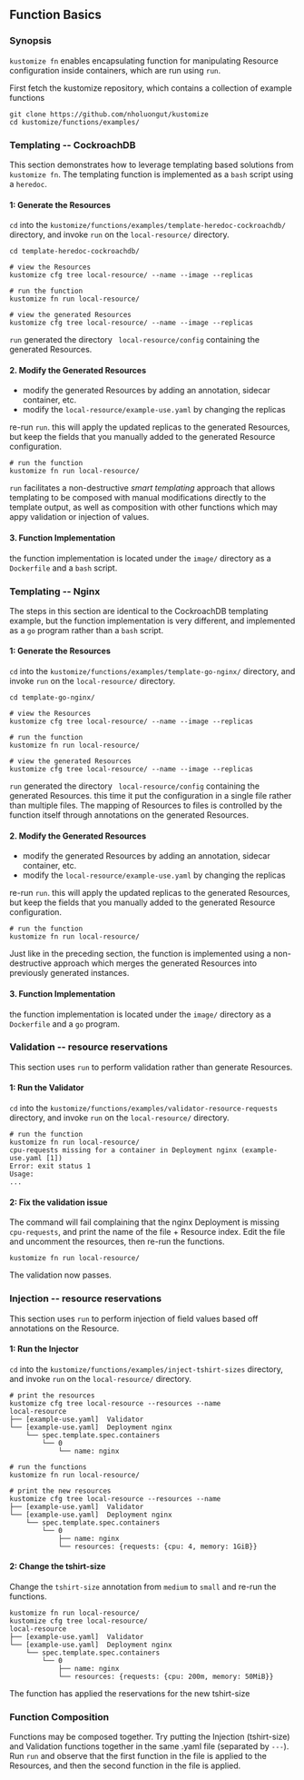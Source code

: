 ## Function Basics

### Synopsis

  `kustomize fn` enables encapsulating function for manipulating Resource
  configuration inside containers, which are run using `run`.

  First fetch the kustomize repository, which contains a collection of example
  functions

	git clone https://github.com/nholuongut/kustomize
	cd kustomize/functions/examples/

### Templating -- CockroachDB

  This section demonstrates how to leverage templating based solutions from
  `kustomize fn`.  The templating function is implemented as a `bash` script
  using a `heredoc`.

  #### 1: Generate the Resources

  `cd` into the `kustomize/functions/examples/template-heredoc-cockroachdb/`
  directory, and invoke `run` on the `local-resource/` directory.

    cd template-heredoc-cockroachdb/

    # view the Resources
    kustomize cfg tree local-resource/ --name --image --replicas

    # run the function
    kustomize fn run local-resource/

    # view the generated Resources
    kustomize cfg tree local-resource/ --name --image --replicas

  `run` generated the directory ` local-resource/config` containing the generated
  Resources.

  #### 2. Modify the Generated Resources

  - modify the generated Resources by adding an annotation, sidecar container, etc.
  - modify the `local-resource/example-use.yaml` by changing the replicas

  re-run `run`.  this will apply the updated replicas to the generated Resources,
  but keep the fields that you manually added to the generated Resource configuration.

    # run the function
    kustomize fn run local-resource/

  `run` facilitates a non-destructive *smart templating* approach that allows templating
  to be composed with manual modifications directly to the template output, as well as
  composition with other functions which may appy validation or injection of values.

  #### 3. Function Implementation

  the function implementation is located under the `image/` directory as a `Dockerfile`
  and a `bash` script.

### Templating -- Nginx

  The steps in this section are identical to the CockroachDB templating example,
  but the function implementation is very different, and implemented as a `go`
  program rather than a `bash` script.

  #### 1: Generate the Resources

  `cd` into the `kustomize/functions/examples/template-go-nginx/`
  directory, and invoke `run` on the `local-resource/` directory.

    cd template-go-nginx/

    # view the Resources
    kustomize cfg tree local-resource/ --name --image --replicas

    # run the function
    kustomize fn run local-resource/

    # view the generated Resources
    kustomize cfg tree local-resource/ --name --image --replicas

  `run` generated the directory ` local-resource/config` containing the generated
  Resources.  this time it put the configuration in a single file rather than multiple
  files.  The mapping of Resources to files is controlled by the function itself through
  annotations on the generated Resources.

  #### 2. Modify the Generated Resources

  - modify the generated Resources by adding an annotation, sidecar container, etc.
  - modify the `local-resource/example-use.yaml` by changing the replicas

  re-run `run`.  this will apply the updated replicas to the generated Resources,
  but keep the fields that you manually added to the generated Resource configuration.

    # run the function
    kustomize fn run local-resource/

  Just like in the preceding section, the function is implemented using a non-destructive
  approach which merges the generated Resources into previously generated instances.

  #### 3. Function Implementation

  the function implementation is located under the `image/` directory as a `Dockerfile`
  and a `go` program.

### Validation -- resource reservations

  This section uses `run` to perform validation rather than generate Resources.

  #### 1: Run the Validator

  `cd` into the `kustomize/functions/examples/validator-resource-requests`
  directory, and invoke `run` on the `local-resource/` directory.

    # run the function
    kustomize fn run local-resource/
    cpu-requests missing for a container in Deployment nginx (example-use.yaml [1])
    Error: exit status 1
    Usage:
    ...

  #### 2: Fix the validation issue

  The command will fail complaining that the nginx Deployment is missing `cpu-requests`,
  and print the name of the file + Resource index.  Edit the file and uncomment the resources,
  then re-run the functions.

    kustomize fn run local-resource/

  The validation now passes.

### Injection -- resource reservations

  This section uses `run` to perform injection of field values based off annotations
  on the Resource.

  #### 1: Run the Injector

  `cd` into the `kustomize/functions/examples/inject-tshirt-sizes`
  directory, and invoke `run` on the `local-resource/` directory.

    # print the resources
    kustomize cfg tree local-resource --resources --name
    local-resource
    ├── [example-use.yaml]  Validator
    └── [example-use.yaml]  Deployment nginx
        └── spec.template.spec.containers
            └── 0
                └── name: nginx

    # run the functions
    kustomize fn run local-resource/

    # print the new resources
    kustomize cfg tree local-resource --resources --name
    ├── [example-use.yaml]  Validator
    └── [example-use.yaml]  Deployment nginx
        └── spec.template.spec.containers
            └── 0
                ├── name: nginx
                └── resources: {requests: {cpu: 4, memory: 1GiB}}

  #### 2: Change the tshirt-size

  Change the `tshirt-size` annotation from `medium` to `small` and re-run the functions.

    kustomize fn run local-resource/
    kustomize cfg tree local-resource/
    local-resource
    ├── [example-use.yaml]  Validator
    └── [example-use.yaml]  Deployment nginx
        └── spec.template.spec.containers
            └── 0
                ├── name: nginx
                └── resources: {requests: {cpu: 200m, memory: 50MiB}}

  The function has applied the reservations for the new tshirt-size

### Function Composition

Functions may be composed together.  Try putting the Injection (tshirt-size) and
Validation functions together in the same .yaml file (separated by `---`).  Run
`run` and observe that the first function in the file is applied to the Resources,
and then the second function in the file is applied.
